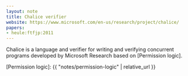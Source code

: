 ```yaml
---
layout: note
title: Chalice verifier
website: https://www.microsoft.com/en-us/research/project/chalice/
papers:
- heule:ftfjp:2011
---
```


Chalice is a language and verifier for writing and verifying concurrent
programs developed by Microsoft Research based on [Permission logic].


[Permission logic]: {{ "notes/permission-logic" | relative_url }}
